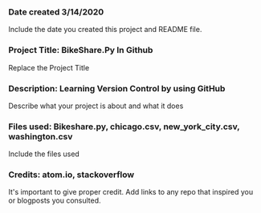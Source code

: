 ### Date created 3/14/2020
Include the date you created this project and README file.

### Project Title: BikeShare.Py In Github
Replace the Project Title

### Description: Learning Version Control by using GitHub
Describe what your project is about and what it does

### Files used: Bikeshare.py, chicago.csv, new_york_city.csv, washington.csv
Include the files used

### Credits: atom.io, stackoverflow
It's important to give proper credit. Add links to any repo that inspired you or blogposts you consulted.
